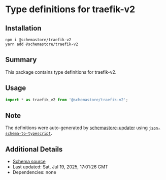 # Type definitions for traefik-v2

## Installation

```
npm i @schemastore/traefik-v2
yarn add @schemastore/traefik-v2
```

## Summary

This package contains type definitions for traefik-v2.

## Usage

```ts
import * as traefik_v2 from '@schemastore/traefik-v2';
```

## Note

The definitions were auto-generated by [schemastore-updater](https://github.com/ffflorian/schemastore-updater) using [`json-schema-to-typescript`](https://www.npmjs.com/package/json-schema-to-typescript).

## Additional Details

* [Schema source](https://github.com/SchemaStore/schemastore/tree/master/src/schemas/json/traefik-v2)
* Last updated: Sat, Jul 19, 2025, 17:01:26 GMT
* Dependencies: none
